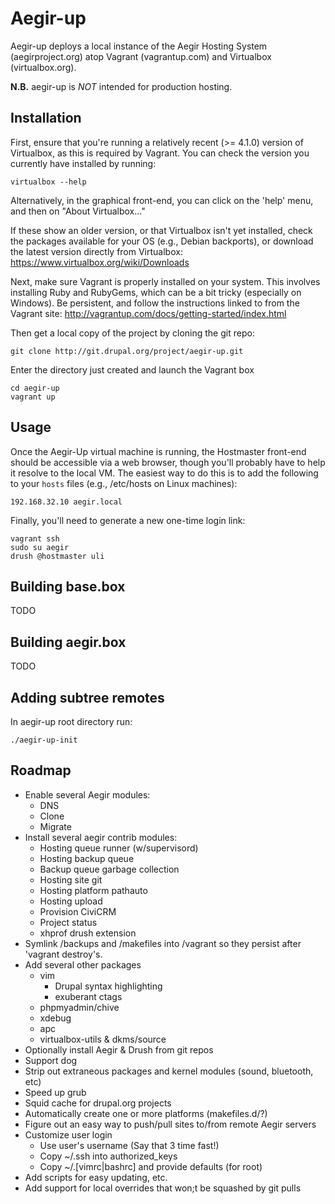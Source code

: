 Aegir-up
========

Aegir-up deploys a local instance of the Aegir Hosting System (aegirproject.org)
atop Vagrant (vagrantup.com) and Virtualbox (virtualbox.org).

**N.B.** aegir-up is *NOT* intended for production hosting.


Installation
------------

First, ensure that you're running a relatively recent (>= 4.1.0) version of
Virtualbox, as this is required by Vagrant. You can check the version you
currently have installed by running:

    virtualbox --help

Alternatively, in the graphical front-end, you can click on the 'help' menu, and
then on "About Virtualbox..."

If these show an older version, or that Virtualbox isn't yet installed, check
the packages available for your OS (e.g., Debian backports), or download the
latest version directly from Virtualbox: https://www.virtualbox.org/wiki/Downloads

Next, make sure Vagrant is properly installed on your system. This involves
installing Ruby and RubyGems, which can be a bit tricky (especially on Windows).
Be persistent, and follow the instructions linked to from the Vagrant site:
http://vagrantup.com/docs/getting-started/index.html

Then get a local copy of the project by cloning the git repo:

    git clone http://git.drupal.org/project/aegir-up.git

Enter the directory just created and launch the Vagrant box

    cd aegir-up
    vagrant up


Usage
-----

Once the Aegir-Up virtual machine is running, the Hostmaster front-end should
be accessible via a web browser, though you'll probably have to help it resolve
to the local VM. The easiest way to do this is to add the following to your
`hosts` files (e.g., /etc/hosts on Linux machines):

    192.168.32.10 aegir.local

Finally, you'll need to generate a new one-time login link:

    vagrant ssh
    sudo su aegir
    drush @hostmaster uli


Building base.box
-----------------

TODO


Building aegir.box
------------------

TODO


Adding subtree remotes
----------------------
In aegir-up root directory run:

    ./aegir-up-init


Roadmap
-------

* Enable several Aegir modules:
  * DNS
  * Clone
  * Migrate
* Install several aegir contrib modules:
  * Hosting queue runner (w/supervisord)
  * Hosting backup queue
  * Backup queue garbage collection
  * Hosting site git
  * Hosting platform pathauto
  * Hosting upload
  * Provision CiviCRM
  * Project status
  * xhprof drush extension
* Symlink /backups and /makefiles into /vagrant so they persist after 'vagrant
destroy's.
* Add several other packages
  * vim
    * Drupal syntax highlighting
    * exuberant ctags
  * phpmyadmin/chive
  * xdebug
  * apc
  * virtualbox-utils & dkms/source
* Optionally install Aegir & Drush from git repos
* Support dog
* Strip out extraneous packages and kernel modules (sound, bluetooth, etc)
* Speed up grub
* Squid cache for drupal.org projects
* Automatically create one or more platforms (makefiles.d/?)
* Figure out an easy way to push/pull sites to/from remote Aegir servers
* Customize user login
  * Use user's username (Say that 3 time fast!)
  * Copy ~/.ssh into authorized_keys
  * Copy ~/.[vimrc|bashrc] and provide defaults (for root)
* Add scripts for easy updating, etc.
* Add support for local overrides that won;t be squashed by git pulls
